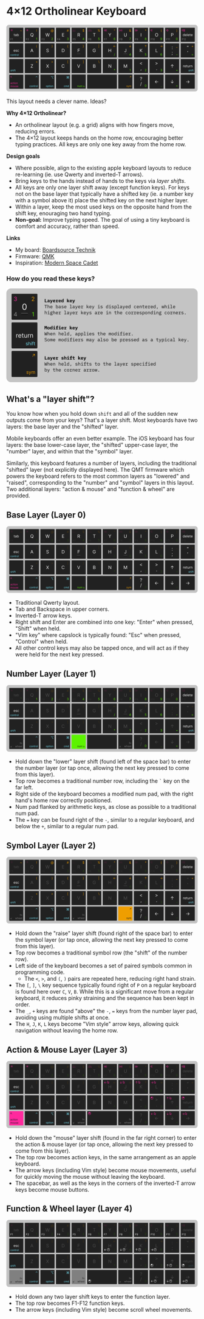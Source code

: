 # 4×12 Ortholinear Keyboard

![Keyboard layout](keeb.svg)

This layout needs a clever name. Ideas?

**Why 4×12 Ortholinear?**

* An ortholinear layout (e.g. a grid) aligns with how fingers move, reducing errors.
* The 4×12 layout keeps hands on the home row, encouraging better typing practices. All keys are only one key away from the home row.

**Design goals**

* Where possible, align to the existing apple keyboard layouts to reduce re-learning (ie. use Qwerty and inverted-T arrows).
* Bring keys to the hands instead of hands to the keys via *layer shifts*.
* All keys are only one layer shift away (except function keys). For keys not on the base layer that typically have a shifted key (ie. a number key with a symbol above it) place the shifted key on the next higher layer.
* Within a layer, keep the most used keys on the opposite hand from the shift key, enouraging two hand typing.
* **Non-goal:** Improve typing speed. The goal of using a tiny keyboard is comfort and accuracy, rather than speed.

**Links**

* My board: [Boardsource Technik](https://boardsource.xyz/store/5ffb9b01edd0447f8023fdb2)
* Firmware: [QMK](https://qmk.fm/)
* Inspiration: [Modern Space Cadet](https://stevelosh.com/blog/2012/10/a-modern-space-cadet/)

### How do you read these keys?

![Key legend](keeb-legend.svg)

## What's a "layer shift"?

You know how when you hold down `shift` and all of the sudden new outputs come from your keys? That's a layer shift. Most keyboards have two layers: the base layer and the "shifted" layer.

Mobile keyboards offer an even better example. The iOS keyboard has four layers: the base lower-case layer, the "shifted" upper-case layer, the "number" layer, and within that the "symbol" layer.

Similarly, this keyboard features a number of layers, including the traditional "shifted" layer (not explicitly displayed here). The QMT firmware which powers the keyboard refers to the most common layers as "lowered" and "raised", corresponding to the "number" and "symbol" layers in this layout. Two additional layers: "action & mouse" and "function & wheel" are provided.

## Base Layer (Layer 0)

![Base layer layout](keeb-layer0.svg)

* Traditional Qwerty layout.
* Tab and Backspace in upper corners.
* Inverted-T arrow keys.
* Right shift and Enter are combined into one key: "Enter" when pressed, "Shift" when held.
* "Vim key" where capslock is typically found: "Esc" when pressed, "Control" when held.
* All other control keys may also be tapped once, and will act as if they were held for the next key pressed.

## Number Layer (Layer 1)

![Number layer layout](keeb-layer1.svg)

* Hold down the "lower" layer shift (found left of the space bar) to enter the number layer (or tap once, allowing the next key pressed to come from this layer).
* Top row becomes a traditional number row, including the `` ` `` key on the far left.
* Right side of the keyboard becomes a modified num pad, with the right hand's home row correctly positioned.
* Num pad flanked by arithmetic keys, as close as possible to a traditional num pad.
* The `=` key can be found right of the `-`, similar to a regular keyboard, and below the `+`, similar to a regular num pad.

## Symbol Layer (Layer 2)

![Symbol layer layout](keeb-layer2.svg)

* Hold down the "raise" layer shift (found right of the space bar) to enter the symbol layer (or tap once, allowing the next key pressed to come from this layer).
* Top row becomes a traditional symbol row (the "shift" of the number row).
* Left side of the keyboard becomes a set of paired symbols common in programming code.
  * The `<`, `>`, and `(`, `)` pairs are repeated here, reducing right hand strain.
* The `[`, `]`, `\` key sequence typically found right of `P` on a regular keyboard is found here over `C`, `V`, `B`. While this is a significant move from a regular keyboard, it reduces pinky straining and the sequence has been kept in order.
* The `_`, `+` keys are found "above" the `-`, `=` keys from the number layer pad, avoiding using multiple shifts at once.
* The `H`, `J`, `K`, `L` keys become "Vim style" arrow keys, allowing quick navigation without leaving the home row.

## Action & Mouse Layer (Layer 3)

![Action & Mouse layer layout](keeb-layer3.svg)

* Hold down the "mouse" layer shift (found in the far right corner) to enter the action & mouse layer (or tap once, allowing the next key pressed to come from this layer).
* The top row becomes action keys, in the same arrangement as an apple keyboard.
* The arrow keys (including Vim style) become mouse movements, useful for quickly moving the mouse without leaving the keyboard.
* The spacebar, as well as the keys in the corners of the inverted-T arrow keys become mouse buttons.

## Function & Wheel layer (Layer 4)

![Function layer layout](keeb-layer4.svg)

* Hold down any two layer shift keys to enter the function layer.
* The top row becomes F1-F12 function keys.
* The arrow keys (including Vim style) become scroll wheel movements.
